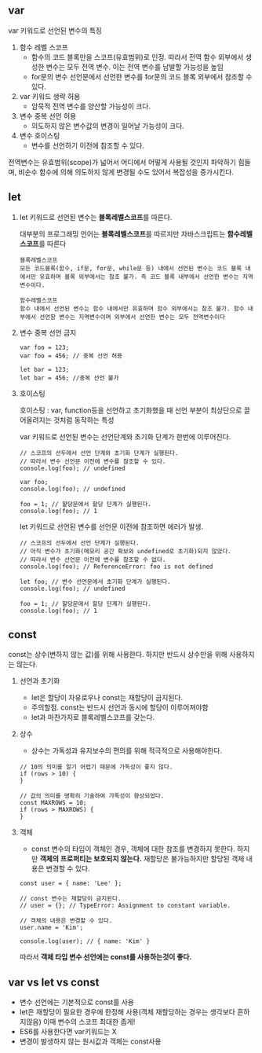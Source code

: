 ## var 

var 키워드로 선언된 변수의 특징
1. 함수 레벨 스코프
    - 함수의 코드 블록만을 스코프(유효범위)로 인정. 따라서 전역 함수 외부에서 생성한 변수는 모두 전역 변수. 이는 전역 변수를 남발할 가능성을 높임
    - for문의 변수 선언문에서 선언한 변수를 for문의 코드 블록 외부에서 참조할 수 있다.
2. var 키워드 생략 허용
    - 암묵적 전역 변수를 양산할 가능성이 크다.
3. 변수 중복 선언 허용
    - 의도하지 않은 변수값의 변경이 일어날 가능성이 크다.
4. 변수 호이스팅
    - 변수를 선언하기 이전에 참조할 수 있다.

전역변수는 유효범위(scope)가 넓어서 어디에서 어떻게 사용될 것인지 파악하기 힘들며, 비순수 함수에 의해 의도하지 않게 변경될 수도 있어서 복잡성을 증가시킨다.


## let

1. let 키워드로 선언된 변수는 **블록레벨스코프**를 따른다.

    대부분의 프로그래밍 언어는 **블록레벨스코프**를 따르지만 자바스크립트는 **함수레벨스코프**를 따른다

    ```
    블록레벨스코프
    모든 코드블록(함수, if문, for문, while문 등) 내에서 선언된 변수는 코드 블록 내에서만 유효하며 블록 외부에서는 참조 불가. 즉 코드 블록 내부에서 선언한 변수는 지역 변수이다.

    함수레벨스코프
    함수 내에서 선언된 변수는 함수 내에서만 유효하며 함수 외부에서는 참조 불가. 함수 내부에서 선언함 변수는 지역변수이며 외부에서 선언한 변수는 모두 전역변수이다
    ```
2. 변수 중복 선언 금지
    ```
    var foo = 123;
    var foo = 456; // 중복 선언 허용

    let bar = 123;
    let bar = 456; //중복 선언 불가
    ```

3. 호이스팅

    호이스팅 : var, function등을 선언하고 초기화했을 때 선언 부분이 최상단으로 끌어올려지는 것처럼 동작하는 특성

    var 키워드로 선언된 변수는 선언단계와 초기화 단계가 한번에 이루어진다.
    ```
    // 스코프의 선두에서 선언 단계와 초기화 단계가 실행된다.
    // 따라서 변수 선언문 이전에 변수를 참조할 수 있다.
    console.log(foo); // undefined 

    var foo;
    console.log(foo); // undefined

    foo = 1; // 할당문에서 할당 단계가 실행된다.
    console.log(foo); // 1
    ```

    let 키워드로 선언된 변수를 선언문 이전에 참조하면 에러가 발생.

    ```
    // 스코프의 선두에서 선언 단계가 실행된다.
    // 아직 변수가 초기화(메모리 공간 확보와 undefined로 초기화)되지 않았다.
    // 따라서 변수 선언문 이전에 변수를 참조할 수 없다.
    console.log(foo); // ReferenceError: foo is not defined

    let foo; // 변수 선언문에서 초기화 단계가 실행된다.
    console.log(foo); // undefined

    foo = 1; // 할당문에서 할당 단계가 실행된다.
    console.log(foo); // 1
    ```

## const

const는 상수(변하지 않는 값)를 위해 사용한다. 하지만 반드시 상수만을 위해 사용하지는 않는다.

1. 선언과 초기화
    - let은 할당이 자유로우나 const는 재할당이 금지된다.
    - 주의할점. const는 반드시 선언과 동시에 할당이 이루어져야함
    - let과 마찬가지로 블록레벨스코프를 갖는다.

2. 상수
    - 상수는 가독성과 유지보수의 편의를 위해 적극적으로 사용해야한다.
    ```
    // 10의 의미를 알기 어렵기 때문에 가독성이 좋지 않다.
    if (rows > 10) {
    }

    // 값의 의미를 명확히 기술하여 가독성이 향상되었다.
    const MAXROWS = 10;
    if (rows > MAXROWS) {
    }
    ```

3. 객체
    - const 변수의 타입이 객체인 경우, 객체에 대한 참조를 변경하지 못한다. 하지만 **객체의 프로퍼티는 보호되지 않는다.** 재할당은 불가능하지만 할당된 객체 내용은 변경할 수 있다.
    ```
    const user = { name: 'Lee' };

    // const 변수는 재할당이 금지된다.
    // user = {}; // TypeError: Assignment to constant variable.

    // 객체의 내용은 변경할 수 있다.
    user.name = 'Kim';

    console.log(user); // { name: 'Kim' }
    ```
    따라서 **객체 타입 변수 선언에는 const를 사용하는것이 좋다.**


## var vs let vs const

- 변수 선언에는 기본적으로 const를 사용
- let은 재할당이 필요한 경우에 한정해 사용(객체 재할당하는 경우는 생각보다 흔하지않음) 이때 변수의 스코프 최대한 좁게!
- ES6를 사용한다면 var키워드는 X
- 변경이 발생하지 않는 원시값과 객체는 const사용
